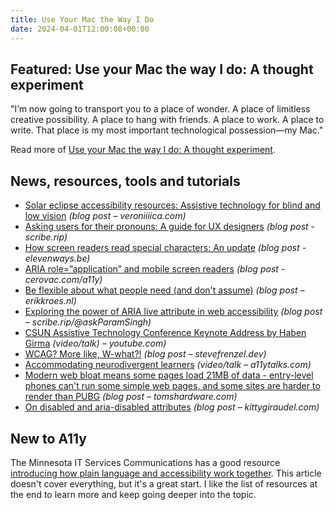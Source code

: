 ```yaml
---
title: Use Your Mac the Way I Do
date: 2024-04-01T12:00:08+00:00
---
```


## Featured: Use your Mac the way I do: A thought experiment

"I’m now going to transport you to a place of wonder. A place of limitless creative possibility. A place to hang with friends. A place to work. A place to write. That place is my most important technological possession—my Mac."

Read more of [Use your Mac the way I do: A thought experiment](https://blakewatson.com/journal/use-your-mac-the-way-i-do-a-thought-experiment/).

## News, resources, tools and tutorials

- [Solar eclipse accessibility resources: Assistive technology for blind and low vision](https://veroniiiica.com/solar-eclipse-accessibility/) *(blog post – veroniiiica.com)*
- [Asking users for their pronouns: A guide for UX designers](https://scribe.rip/asking-users-for-their-pronouns-a-guide-for-ux-designers-4f31736ae808) *(blog post - scribe.rip)*
- [How screen readers read special characters: An update](https://elevenways.be/en/articles/screenreaders-special-characters) *(blog post - elevenways.be)*
- [ARIA role=”application” and mobile screen readers](https://cerovac.com/a11y/2024/03/aria-roleapplication-and-mobile-screen-readers/) *(blog post - cerovac.com/a11y)*
- [Be flexible about what people need (and don't assume)](https://www.erikkroes.nl/blog/be-flexible-about-what-people-need-and-dont-assume/) *(blog post – erikkroes.nl)*
- [Exploring the power of ARIA live attribute in web accessibility](https://scribe.rip/@askParamSingh/exploring-the-power-of-aria-live-attribute-in-web-accessibility-f80e6d110ed4) *(blog post – scribe.rip/@askParamSingh)*
- [CSUN Assistive Technology Conference Keynote Address by Haben Girma](https://www.youtube.com/live/WW7erYVOej4?feature=shared&t=2044) *(video/talk) – youtube.com)*
- [WCAG? More like, W-what?!](https://stevefrenzel.dev/posts/wcag-more-like-what/) *(blog post – stevefrenzel.dev)*
- [Accommodating neurodivergent learners](https://a11ytalks.com/posts/2024-MAR/) *(video/talk – a11ytalks.com)*
- [Modern web bloat means some pages load 21MB of data - entry-level phones can't run some simple web pages, and some sites are harder to render than PUBG](https://www.tomshardware.com/tech-industry/modern-web-bloat-means-some-entry-level-phones-cant-run-simple-web-pages-and-load-times-are-high-for-pcs-some-sites-run-worse-than-pubg) *(blog post – tomshardware.com)*
- [On disabled and aria-disabled attributes](https://kittygiraudel.com/2024/03/29/on-disabled-and-aria-disabled-attributes/) *(blog post – kittygiraudel.com)*

## New to A11y

The Minnesota IT Services Communications has a good resource [introducing how plain language and accessibility work together](https://mn.gov/mnit/media/blog/?id=38-614411). This article doesn't cover everything, but it's a great start. I like the list of resources at the end to learn more and keep going deeper into the topic.
